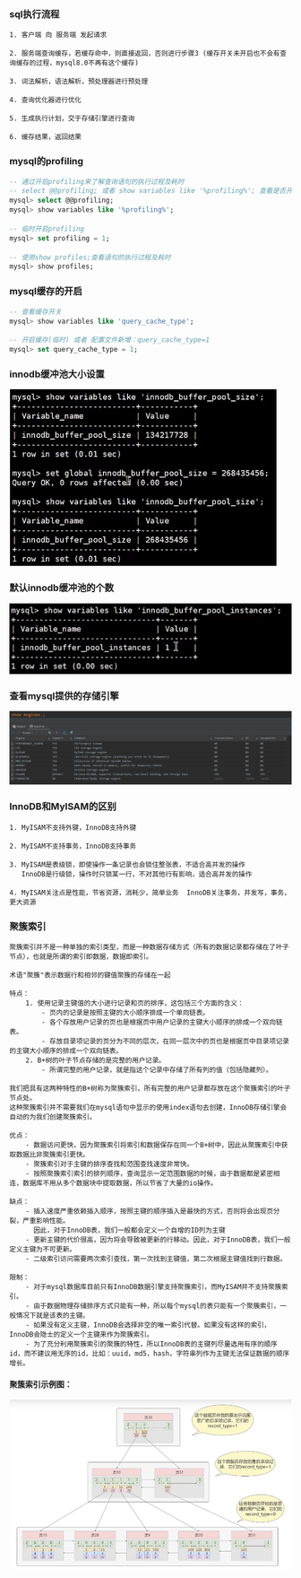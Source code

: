 ### sql执行流程
    1. 客户端 向 服务端 发起请求
    
    2. 服务端查询缓存，若缓存命中，则直接返回，否则进行步骤3 (缓存开关未开启也不会有查询缓存的过程，mysql8.0不再有这个缓存)
    
    3. 词法解析，语法解析，预处理器进行预处理
    
    4. 查询优化器进行优化
    
    5. 生成执行计划，交于存储引擎进行查询
    
    6. 缓存结果，返回结果
    
### mysql的profiling
```sql
-- 通过开启profiling来了解查询语句的执行过程及耗时
-- select @@profiling; 或者 show variables like '%profiling%'; 查看是否开启计划，开启它可以让mysql收集在sql执行时所使用的资源情况
mysql> select @@profiling;
mysql> show variables like '%profiling%';

-- 临时开启profiling
mysql> set profiling = 1;

-- 使用show profiles;查看语句的执行过程及耗时
mysql> show profiles;
```

### mysql缓存的开启
```sql
-- 查看缓存开关
mysql> show variables like 'query_cache_type';

-- 开启缓存(临时) 或者 配置文件新增：query_cache_type=1
mysql> set query_cache_type = 1;
```

### innodb缓冲池大小设置
![](.mysql_images/efbc39e7.png)

### 默认innodb缓冲池的个数
![](.mysql_images/79bc9526.png)

### 查看mysql提供的存储引擎
![](.mysql_images/61cf39fa.png)

### InnoDB和MyISAM的区别
    1. MyISAM不支持外键，InnoDB支持外键
    
    2. MyISAM不支持事务，InnoDB支持事务
    
    3. MyISAM是表级锁，即使操作一条记录也会锁住整张表，不适合高并发的操作
       InnoDB是行级锁，操作时只锁某一行，不对其他行有影响，适合高并发的操作
    
    4. MyISAM关注点是性能，节省资源，消耗少，简单业务  InnoDB关注事务，并发写，事务，更大资源

### 聚簇索引
    聚簇索引并不是一种单独的索引类型，而是一种数据存储方式（所有的数据记录都存储在了叶子节点），也就是所谓的索引即数据，数据即索引。
    
    术语"聚簇"表示数据行和相邻的键值聚簇的存储在一起
    
    特点：
        1. 使用记录主键值的大小进行记录和页的排序，这包括三个方面的含义：
            - 页内的记录是按照主键的大小顺序排成一个单向链表。
            - 各个存放用户记录的页也是根据页中用户记录的主键大小顺序的排成一个双向链表。
            - 存放目录项记录的页分为不同的层次，在同一层次中的页也是根据页中目录项记录的主键大小顺序的排成一个双向链表。
        2. B+树的叶子节点存储的是完整的用户记录。
            - 所谓完整的用户记录，就是指这个记录中存储了所有列的值（包括隐藏列）。
            
    我们把具有这两种特性的B+树称为聚簇索引，所有完整的用户记录都存放在这个聚簇索引的叶子节点处。
    这种聚簇索引并不需要我们在mysql语句中显示的使用index语句去创建，InnoDB存储引擎会自动的为我们创建聚簇索引。

    优点：
        - 数据访问更快，因为聚簇索引将索引和数据保存在同一个B+树中，因此从聚簇索引中获取数据比非聚簇索引更快。
        - 聚簇索引对于主键的排序查找和范围查找速度非常快。
        - 按照聚簇索引索引的排列顺序，查询显示一定范围数据的时候，由于数据都是紧密相连，数据库不用从多个数据块中提取数据，所以节省了大量的io操作。

    缺点：
        - 插入速度严重依赖插入顺序，按照主键的顺序插入是最快的方式，否则将会出现页分裂，严重影响性能。
          因此，对于InnoDB表，我们一般都会定义一个自增的ID列为主键
        - 更新主键的代价很高，因为将会导致被更新的行移动。因此，对于InnoDB表，我们一般定义主键为不可更新。
        - 二级索引访问需要两次索引查找，第一次找到主键值，第二次根据主键值找到行数据。

    限制：
        - 对于mysql数据库目前只有InnoDB数据引擎支持聚簇索引，而MyISAM并不支持聚簇索引。
        - 由于数据物理存储排序方式只能有一种，所以每个mysql的表只能有一个聚簇索引，一般情况下就是该表的主键。
        - 如果没有定义主键，InnoDB会选择非空的唯一索引代替。如果没有这样的索引，InnoDB会隐士的定义一个主键来作为聚簇索引。
        - 为了充分利用聚簇索引的聚簇的特性，所以InnoDB表的主键列尽量选用有序的顺序id，而不建议用无序的id，比如：uuid，md5，hash，字符串列作为主键无法保证数据的顺序增长。

#### 聚簇索引示例图：
![](.mysql_images/b00b1134.png)